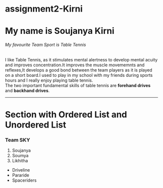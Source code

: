 # assignment2-Kirni
# My name is Soujanya Kirni
###### My favourite Team Sport is Table Tennis
I like Table Tennis, as it stimulates mental alertness to develop mental acuity and improves concentration.It improves the muscle movememnts and reflexes,It develops a good bond between the team players as it is played on a short board.I used to play in my school with my friends during sports hours and I really enjoy playing table tennis.<br>
The two important fundamental skills of table tennis are **forehand drives** and **backhand drives**.

---

# Section with Ordered List and Unordered List
### Team SKY
1. Soujanya
2. Soumya
3. Likhitha

* Driveline
* Pararide
* Spaceriders